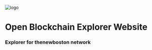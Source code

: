 ![logo](https://avatars.githubusercontent.com/u/76010324?s=50&v=4)

# Open Blockchain Explorer Website

### Explorer for thenewboston network

